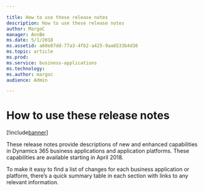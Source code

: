 ```yaml
---

title: How to use these release notes
description: How to use these release notes
author: MargoC
manager: AnnBe
ms.date: 5/1/2018
ms.assetid: a60e07dd-77a3-4fb2-a425-9aa6533b4d36
ms.topic: article
ms.prod: 
ms.service: business-applications
ms.technology: 
ms.author: margoc
audience: Admin

---
```

#  How to use these release notes




[!include[banner](../includes/banner.md)]

These release notes provide descriptions of new and enhanced capabilities in
Dynamics 365 business applications and application platforms. These capabilities
are available starting in April 2018.

To make it easy to find a list of changes for each business application or
platform, there’s a quick summary table in each section with links to any
relevant information.
